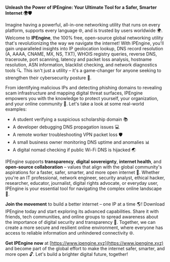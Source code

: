 **Unleash the Power of IPEngine: Your Ultimate Tool for a Safer, Smarter Internet 🌍🛡️**

Imagine having a powerful, all-in-one networking utility that runs on every platform, supports every language 🌐, and is trusted by users worldwide 🌍. Welcome to **IPEngine**, the 100% free, open-source global networking utility that's revolutionizing the way we navigate the internet! With IPEngine, you'll gain unparalleled insights into IP geolocation lookup, DNS record resolution (A, AAAA, CNAME, MX, NS, TXT), WHOIS registry queries, reverse DNS, traceroute, port scanning, latency and packet loss analysis, hostname resolution, ASN information, blacklist checking, and network diagnostics tools 🔍. This isn't just a utility – it's a game-changer for anyone seeking to strengthen their cybersecurity posture 🚀.

From identifying malicious IPs and detecting phishing domains to revealing scam infrastructure and mapping digital threat surfaces, IPEngine empowers you with the knowledge to protect yourself, your organization, and your online community 🔐. Let's take a look at some real-world examples:

*   A student verifying a suspicious scholarship domain 📚
*   A developer debugging DNS propagation issues 💻
*   A remote worker troubleshooting VPN packet loss 🛡️
*   A small business owner monitoring DNS uptime and anomalies 📊
*   A digital nomad checking if public Wi-Fi DNS is hijacked 🌏

IPEngine supports **transparency**, **digital sovereignty**, **internet health**, and **open-source collaboration** – values that align with the global community's aspirations for a faster, safer, smarter, and more open internet 📡. Whether you're an IT professional, network engineer, security analyst, ethical hacker, researcher, educator, journalist, digital rights advocate, or everyday user, IPEngine is your essential tool for navigating the complex online landscape 🔑.

**Join the movement** to build a better internet – one IP at a time 🌎! Download IPEngine today and start exploring its advanced capabilities. Share it with friends, tech communities, and online groups to spread awareness about the importance of digital security and transparency 💬. Together, we can create a more secure and resilient online environment, where everyone has access to reliable information and unhindered connectivity 🌐.

**Get IPEngine now** at [https://www.ipengine.xyz](https://www.ipengine.xyz) and become part of the global effort to make the internet safer, smarter, and more open 🔓. Let's build a brighter digital future, together!